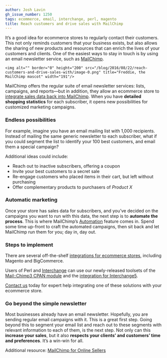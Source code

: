 ```yaml
---
author: Josh Lavin
gh_issue_number: 1250
tags: ecommerce, email, interchange, perl, magento
title: Reach customers and drive sales with MailChimp
---
```


It’s a good idea for ecommerce stores to regularly contact their customers. This not only reminds customers that your business exists, but also allows the sharing of new products and resources that can enrich the lives of your customers and clients. One of the easiest ways to stay in touch is by using an email newsletter service, such as [MailChimp](http://mailchimp.com/).

    <img alt="" border="0" height="200" src="/blog/2016/08/22/reach-customers-and-drive-sales-with/image-0.png" title="Freddie, the MailChimp mascot" width="191"/>

MailChimp offers the regular suite of email newsletter services: lists, campaigns, and reports—​but in addition, they allow an ecommerce store to [integrate sales data back into MailChimp](http://mailchimp.com/connect-your-store/). When you have **detailed shopping statistics** for each subscriber, it opens new possibilities for customized marketing campaigns.

### Endless possibilities

For example, imagine you have an email mailing list with 1,000 recipients. Instead of mailing the same generic newsletter to each subscriber, what if you could segment the list to identify your 100 best customers, and email them a special campaign?

Additional ideas could include:

- Reach out to inactive subscribers, offering a coupon
- Invite your best customers to a secret sale
- Re-engage customers who placed items in their cart, but left without purchasing
- Offer complementary products to purchasers of *Product X*

### Automatic marketing

Once your store has sales data for subscribers, and you’ve decided on the campaigns you want to run with this data, the next step is to **automate the process**. This is where MailChimp’s [Automation](http://mailchimp.com/features/automation/) feature comes in. Spend some time up-front to craft the automated campaigns, then sit back and let MailChimp run them for you; day in, day out.

### Steps to implement

There are several off-the-shelf [integrations for ecommerce stores](https://connect.mailchimp.com/collections/e-commerce), including Magento and BigCommerce.

Users of Perl and [Interchange](/technology/perl-interchange) can use our newly-released toolsets of the [Mail::Chimp3 CPAN module](http://p3rl.org/Mail::Chimp3) and the [integration for Interchange5](https://github.com/jdigory/interchange-extras/tree/master/mailchimp).

[Contact us](/contact) today for expert help integrating one of these solutions with your ecommerce store.

### Go beyond the simple newsletter

Most businesses already have an email newsletter. Hopefully, you are sending regular email campaigns with it. This is a great first step. Going beyond this to segment your email list and reach out to these segments with relevant information to each of them, is the next step. Not only can this **increase your sales**, but it also **respects your clients’ and customers’ time and preferences**. It’s a win-win for all.

Additional resource: [MailChimp for Online Sellers](http://mailchimp.com/resources/guides/mailchimp-for-online-sellers/)
